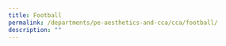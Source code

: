 ```yaml
---
title: Football
permalink: /departments/pe-aesthetics-and-cca/cca/football/
description: ""
---
```


